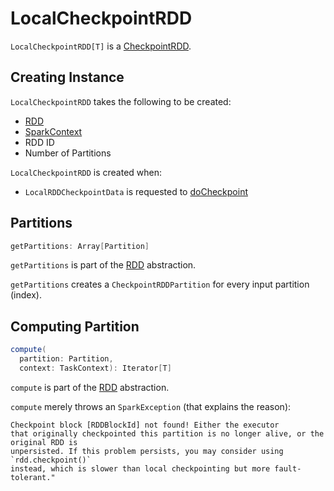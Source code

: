 # LocalCheckpointRDD

`LocalCheckpointRDD[T]` is a [CheckpointRDD](CheckpointRDD.md).

## Creating Instance

`LocalCheckpointRDD` takes the following to be created:

* <span id="rdd"> [RDD](RDD.md)
* <span id="sc"> [SparkContext](../SparkContext.md)
* <span id="rddId"> RDD ID
* <span id="numPartitions"> Number of Partitions

`LocalCheckpointRDD` is created when:

* `LocalRDDCheckpointData` is requested to [doCheckpoint](LocalRDDCheckpointData.md#doCheckpoint)

## <span id="getPartitions"> Partitions

```scala
getPartitions: Array[Partition]
```

`getPartitions` is part of the [RDD](RDD.md#getPartitions) abstraction.

`getPartitions` creates a `CheckpointRDDPartition` for every input partition (index).

## <span id="compute"> Computing Partition

```scala
compute(
  partition: Partition,
  context: TaskContext): Iterator[T]
```

`compute` is part of the [RDD](RDD.md#compute) abstraction.

`compute` merely throws an `SparkException` (that explains the reason):

```text
Checkpoint block [RDDBlockId] not found! Either the executor
that originally checkpointed this partition is no longer alive, or the original RDD is
unpersisted. If this problem persists, you may consider using `rdd.checkpoint()`
instead, which is slower than local checkpointing but more fault-tolerant."
```
